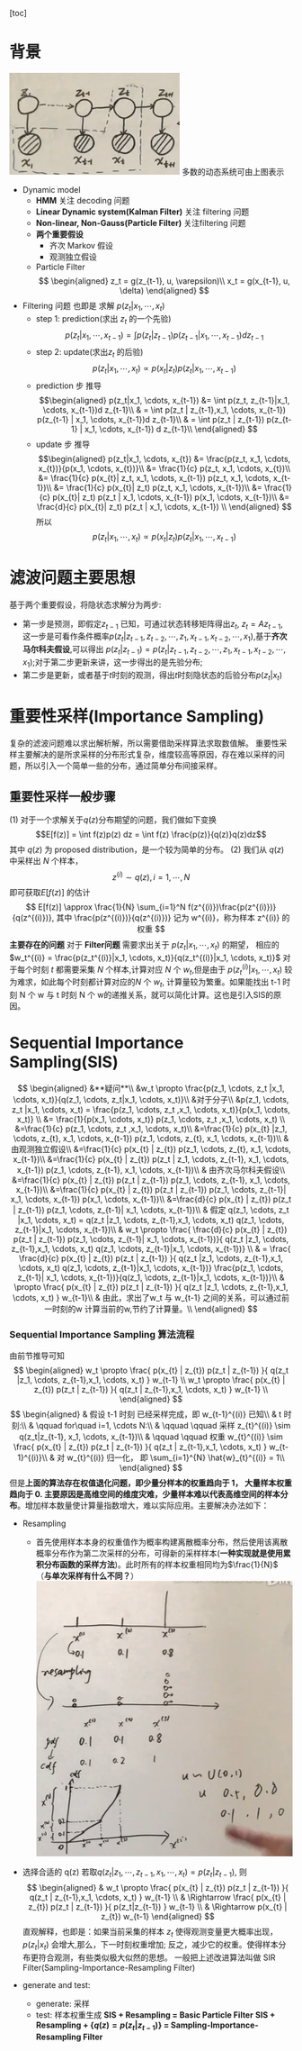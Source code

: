 [toc]
# 背景
![xx](./markdown_figure/04.png)
多数的动态系统可由上图表示
- Dynamic model
  - **HMM** 关注 decoding 问题
  - **Linear Dynamic system(Kalman Filter)** 关注 filtering 问题
  - **Non-linear, Non-Gauss(Particle Filter)** 关注filtering 问题
  - **两个重要假设**
    - 齐次 Markov 假设
    - 观测独立假设
  - Particle Filter
  $$
\begin{aligned}
  z_t = g(z_{t-1}, u, \varepsilon)\\
  x_t = g(x_{t-1}, u, \delta)
  \end{aligned}
  $$
-  Filtering 问题 也即是 求解 $p(z_t|x_1, \cdots, x_t)$
   -  step 1: prediction(求出 $z_t$ 的一个先验)
$$
p(z_t|x_1, \cdots, x_{t-1}) = \int p(z_t|z_{t-1}) p(z_{t-1}|x_1, \cdots, x_{t-1})d z_{t-1}
$$
   -  step 2: update(求出$z_t$ 的后验)
$$
p(z_t|x_1, \cdots, x_t) \propto p(x_t|z_t) p(z_t| x_1, \cdots, x_{t-1})
$$
   - prediction 步 推导
$$\begin{aligned}
p(z_t|x_1, \cdots, x_{t-1}) &= \int p(z_t, z_{t-1}|x_1, \cdots, x_{t-1})d z_{t-1}\\
& = \int p(z_t | z_{t-1},x_1, \cdots, x_{t-1}) p(z_{t-1} | x_1, \cdots, x_{t-1})d z_{t-1}\\
& = \int p(z_t | z_{t-1}) p(z_{t-1} | x_1, \cdots, x_{t-1}) d z_{t-1}\\
\end{aligned}
$$
    - update 步 推导
$$\begin{aligned}
p(z_t|x_1, \cdots, x_{t}) &= \frac{p(z_t, x_1, \cdots, x_{t})}{p(x_1, \cdots, x_{t})}\\
&= \frac{1}{c} p(z_t, x_1, \cdots, x_{t})\\
&= \frac{1}{c} p(x_{t}| z_t, x_1, \cdots, x_{t-1}) p(z_t, x_1, \cdots, x_{t-1})\\
&= \frac{1}{c} p(x_{t}| z_t) p(z_t, x_1, \cdots, x_{t-1})\\
&= \frac{1}{c} p(x_{t}| z_t) p(z_t | x_1, \cdots, x_{t-1}) p(x_1, \cdots, x_{t-1})\\
&= \frac{d}{c} p(x_{t}| z_t) p(z_t | x_1, \cdots, x_{t-1}) \\
\end{aligned}
$$
所以
$$p(z_t|x_1, \cdots, x_{t}) \propto p(x_{t}| z_t) p(z_t | x_1, \cdots, x_{t-1})$$
# 滤波问题主要思想
基于两个重要假设，将隐状态求解分为两步: 
- 第一步是预测，即假定$z_{t-1}$ 已知，可通过状态转移矩阵得出$z_t$, $z_t = A z_{t-1}$, 这一步是可看作条件概率$p(z_t|z_{t-1}, z_{t-2}, \cdots, z_1,x_{t-1}, x_{t-2}, \cdots, x_{1})$,基于**齐次马尔科夫假设**,可以得出 $p(z_t|z_{t-1}) = p(z_t|z_{t-1}, z_{t-2}, \cdots, z_1,x_{t-1}, x_{t-2}, \cdots, x_{1})$;对于第二步更新来讲，这一步得出的是先验分布;
- 第二步是更新，或者基于$t$时刻的观测，得出$t$时刻隐状态的后验分布$p(z_t|x_t)$

# 重要性采样(Importance Sampling)
复杂的滤波问题难以求出解析解，所以需要借助采样算法求取数值解。
重要性采样主要解决的是所求采样的分布形式复杂，维度较高等原因，存在难以采样的问题，所以引入一个简单一些的分布，通过简单分布间接采样。
## 重要性采样一般步骤
(1) 对于一个求解关于$q(z)$分布期望的问题，我们做如下变换
$$E[f(z)] = \int f(z)p(z) dz = \int f(z) \frac{p(z)}{q(z)}q(z)dz$$
其中 $q(z)$ 为 proposed distribution，是一个较为简单的分布。
(2) 我们从 $q(z)$ 中采样出 $N$ 个样本，
$$
z^{(i)} \sim q(z), i=1, \cdots, N
$$
即可获取$E[f(z)]$ 的估计
$$
E[f(z)] \approx \frac{1}{N} \sum_{i=1}^N f(z^{(i)})\frac{p(z^{(i)})}{q(z^{(i)})}, 其中 \frac{p(z^{(i)})}{q(z^{(i)})} 记为 w^{(i)}，称为样本 z^{(i)} 的权重
$$
**主要存在的问题**
对于 **Filter问题** 需要求出关于 $p(z_t|x_1, \cdots, x_t)$ 的期望， 相应的$w_t^{(i)} = \frac{p(z_t^{(i)}|x_1, \cdots, x_t)}{q(z_t^{(i)}|x_1, \cdots, x_t)}$
对于每个时刻 $t$ 都需要采集 $N$ 个样本,计算对应 $N$ 个 $w_t$,但是由于 $p(z_t^{(i)}|x_1, \cdots, x_t)$ 较为难求，如此每个时刻都计算对应的$N$ 个 $w_{t}$, 计算量较为繁重。如果能找出 t-1 时刻 N 个 w 与 t 时刻 N 个 w的递推关系，就可以简化计算。这也是引入SIS的原因。
# Sequential Importance Sampling(SIS)
$$
\begin{aligned}
&**疑问**\\
&w_t \propto \frac{p(z_1, \cdots, z_t |x_1, \cdots, x_t)}{q(z_1, \cdots, z_t|x_1, \cdots, x_t)}\\
&对于分子\\
&p(z_1, \cdots, z_t |x_1, \cdots, x_t) = \frac{p(z_1, \cdots, z_t ,x_1, \cdots, x_t)}{p(x_1, \cdots, x_t)} \\
&= \frac{1}{p(x_1, \cdots, x_t)} p(z_1, \cdots, z_t ,x_1, \cdots, x_t) \\
&=\frac{1}{c} p(z_1, \cdots, z_t ,x_1, \cdots, x_t)\\
&=\frac{1}{c} p(x_{t} |z_1, \cdots, z_{t}, x_1, \cdots, x_{t-1}) p(z_1, \cdots, z_{t}, x_1, \cdots, x_{t-1})\\
& 由观测独立假设\\
&=\frac{1}{c} p(x_{t} | z_{t}) p(z_1, \cdots, z_{t}, x_1, \cdots, x_{t-1})\\
&=\frac{1}{c} p(x_{t} | z_{t}) p(z_t | z_1, \cdots, z_{t-1}, x_1, \cdots, x_{t-1}) p(z_1, \cdots, z_{t-1}, x_1, \cdots, x_{t-1})\\
& 由齐次马尔科夫假设\\
&=\frac{1}{c} p(x_{t} | z_{t}) p(z_t | z_{t-1}) p(z_1, \cdots, z_{t-1}, x_1, \cdots, x_{t-1})\\
&=\frac{1}{c} p(x_{t} | z_{t}) p(z_t | z_{t-1}) p(z_1, \cdots, z_{t-1}| x_1, \cdots, x_{t-1}) p(x_1, \cdots, x_{t-1})\\
&=\frac{d}{c} p(x_{t} | z_{t}) p(z_t | z_{t-1}) p(z_1, \cdots, z_{t-1}| x_1, \cdots, x_{t-1})\\
& 假定 q(z_1, \cdots, z_t |x_1, \cdots, x_t) = q(z_t |z_1, \cdots, z_{t-1},x_1, \cdots, x_t) q(z_1, \cdots, z_{t-1}|x_1, \cdots, x_{t-1})\\
& w_t \propto  \frac{ \frac{d}{c} p(x_{t} | z_{t}) p(z_t | z_{t-1}) p(z_1, \cdots, z_{t-1}| x_1, \cdots, x_{t-1})}{ q(z_t |z_1, \cdots, z_{t-1},x_1, \cdots, x_t) q(z_1, \cdots, z_{t-1}|x_1, \cdots, x_{t-1})} \\
& = \frac{ \frac{d}{c} p(x_{t} | z_{t}) p(z_t | z_{t-1}) }{ q(z_t |z_1, \cdots, z_{t-1},x_1, \cdots, x_t) q(z_1, \cdots, z_{t-1}|x_1, \cdots, x_{t-1})} \frac{p(z_1, \cdots, z_{t-1}| x_1, \cdots, x_{t-1})}{q(z_1, \cdots, z_{t-1}|x_1, \cdots, x_{t-1})}\\
& \propto \frac{ p(x_{t} | z_{t}) p(z_t | z_{t-1}) }{ q(z_t |z_1, \cdots, z_{t-1},x_1, \cdots, x_t) } w_{t-1}\\
& 由此，求出了w_t 与 w_{t-1} 之间的关系，可以通过前一时刻的w 计算当前的w,节约了计算量。\\
\end{aligned}
$$
### Sequential Importance Sampling 算法流程
由前节推导可知
$$
\begin{aligned}
w_t \propto \frac{ p(x_{t} | z_{t}) p(z_t | z_{t-1}) }{ q(z_t |z_1, \cdots, z_{t-1},x_1, \cdots, x_t) }  w_{t-1} \\
w_t \propto \frac{ p(x_{t} | z_{t}) p(z_t | z_{t-1}) }{ q(z_t | z_{t-1},x_1, \cdots, x_t) }  w_{t-1} \\
\end{aligned}
$$
$$
\begin{aligned}
& 假设 t-1 时刻 已经采样完成，即 w_{t-1}^{(i)} 已知\\
& t 时刻:\\
& \qquad for\quad i=1, \cdots N:\\
& \qquad \qquad 采样 z_{t}^{(i)} \sim q(z_t|z_{t-1}, x_1, \cdots, x_{t-1})\\
& \qquad \qquad 权重 w_{t}^{(i)} \sim \frac{ p(x_{t} | z_{t}) p(z_t | z_{t-1}) }{ q(z_t | z_{t-1},x_1, \cdots, x_t) }  w_{t-1}^{(i)}\\
& 对 w_{t}^{(i)} 归一化， 即 \sum_{i=1}^{N} \hat{w}_{t}^{(i)} = 1\\
\end{aligned}
$$
但是**上面的算法存在权值退化问题，即少量分样本的权重趋向于 1， 大量样本权重趋向于 0. 主要原因是高维空间的维度灾难，少量样本难以代表高维空间的样本分布**。增加样本数量使计算量指数增大，难以实际应用。主要解决办法如下：
- Resampling
  - 首先使用样本本身的权重值作为概率构建离散概率分布，然后使用该离散概率分布作为第二次采样的分布，可得新的采样样本(**一种实现就是使用累积分布函数的采样方法**)。此时所有的样本权重相同均为$\frac{1}{N}$（**与单次采样有什么不同？**）
![xx](./markdown_figure/05.png)
- 选择合适的 q(z)
若取$q(z_t|z_1, \cdots, z_{t-1}, x_1, \cdots, x_t) = p(z_t|z_{t-1})$, 则
$$
\begin{aligned}
& w_t \propto \frac{ p(x_{t} | z_{t}) p(z_t | z_{t-1}) }{ q(z_t | z_{t-1},x_1, \cdots, x_t) }  w_{t-1} \\
& \Rightarrow \frac{ p(x_{t} | z_{t}) p(z_t | z_{t-1}) }{ p(z_t|z_{t-1}) }  w_{t-1} \\
& \Rightarrow p(x_{t} | z_{t})  w_{t-1} 
\end{aligned}
$$
直观解释，也即是：如果当前采集的样本 $z_t$ 使得观测变量更大概率出现，$p(z_t|x_t)$ 会增大,那么，下一时刻权重增加; 反之，减少它的权重。使得样本分布更符合观测，有些类似极大似然的思想。
一般把上述改进算法叫做 SIR Filter(Sampling-Importance-Resampling Filter)

- generate and test:
  -  generate: 采样
  -  test: 样本权重生成
**SIS + Resampling = Basic Particle Filter**
**SIS + Resampling + {$q(z) = p(z_t|z_{t-1})$} = Sampling-Importance-Resampling Filter**